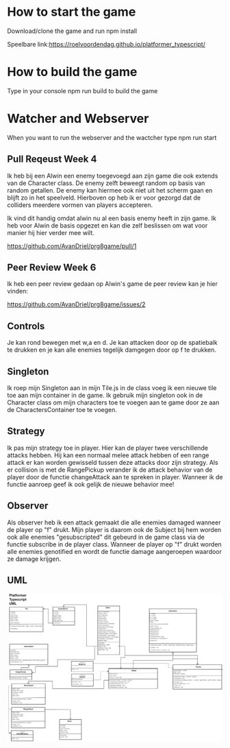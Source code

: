 # How to start the game

Download/clone the game and run npm install

Speelbare link:https://roelvoordendag.github.io/platformer_typescript/

# How to build the game 

Type in your console npm run build to build the game

# Watcher and Webserver

When you want to run the webserver and the wactcher type npm run start

## Pull Reqeust Week 4 

Ik heb bij een Alwin een enemy toegevoegd aan zijn game die ook extends van de Character class. De enemy zelft beweegt random op basis 
van random getallen. De enemy kan hiermee ook niet uit het scherm gaan en blijft zo in het speelveld. Hierboven op heb ik er voor gezorgd dat 
de colliders meerdere vormen van players accepteren.

Ik vind dit handig omdat alwin nu al een basis enemy heeft in zijn game. Ik heb voor Alwin de basis opgezet en kan die zelf beslissen om wat voor manier hij hier verder mee wilt. 

https://github.com/AvanDriel/prg8game/pull/1

## Peer Review Week 6

Ik heb een peer review gedaan op Alwin's game de peer review kan je hier vinden:

https://github.com/AvanDriel/prg8game/issues/2

## Controls

Je kan rond bewegen met w,a en d. Je kan attacken door op de spatiebalk te drukken en je kan alle enemies tegelijk damgegen door op f te drukken.

## Singleton

Ik roep mijn Singleton aan in mijn Tile.js in de class voeg ik een nieuwe tile toe aan mijn container in de game. Ik gebruik mijn singleton ook in de Character class om mijn characters toe te voegen aan te game door ze aan de CharactersContainer toe te voegen.

## Strategy

Ik pas mijn strategy toe in player. Hier kan de player twee verschillende attacks hebben. Hij kan een normaal melee attack hebben of een range attack er kan worden gewisseld tussen deze attacks door zijn strategy. Als er collision is met de RangePickup verander ik de attack behavior van de player door de functie changeAttack aan te spreken in player. Wanneer ik de functie aanroep geef ik ook gelijk de nieuwe behavior mee!

## Observer

Als observer heb ik een attack gemaakt die alle enemies damaged wanneer de player op "f" drukt. Mijn player is daarom ook de Subject bij hem worden ook alle enemies "gesubscripted" dit gebeurd in de game class via de functie subscribe in de player class. Wanneer de player op "f" drukt worden alle enemies genotified en wordt de functie damage aangeroepen waardoor ze damage krijgen.


## UML

![picture](docs/res/images/uml.png)
